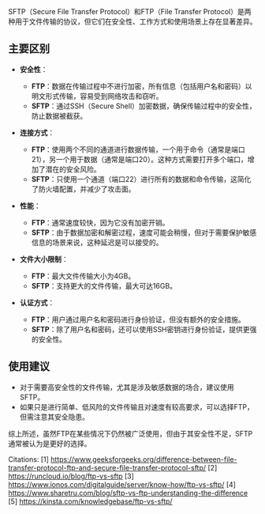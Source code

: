 SFTP（Secure File Transfer Protocol）和FTP（File Transfer Protocol）是两种用于文件传输的协议，但它们在安全性、工作方式和使用场景上存在显著差异。

## 主要区别

- **安全性**：
  - **FTP**：数据在传输过程中不进行加密，所有信息（包括用户名和密码）以明文形式传输，容易受到网络攻击和窃听。
  - **SFTP**：通过SSH（Secure Shell）加密数据，确保传输过程中的安全性，防止数据被截获。

- **连接方式**：
  - **FTP**：使用两个不同的通道进行数据传输，一个用于命令（通常是端口21），另一个用于数据（通常是端口20）。这种方式需要打开多个端口，增加了潜在的安全风险。
  - **SFTP**：只使用一个通道（端口22）进行所有的数据和命令传输，这简化了防火墙配置，并减少了攻击面。

- **性能**：
  - **FTP**：通常速度较快，因为它没有加密开销。
  - **SFTP**：由于数据加密和解密过程，速度可能会稍慢，但对于需要保护敏感信息的场景来说，这种延迟是可以接受的。

- **文件大小限制**：
  - **FTP**：最大文件传输大小为4GB。
  - **SFTP**：支持更大的文件传输，最大可达16GB。

- **认证方式**：
  - **FTP**：用户通过用户名和密码进行身份验证，但没有额外的安全措施。
  - **SFTP**：除了用户名和密码，还可以使用SSH密钥进行身份验证，提供更强的安全性。

## 使用建议

- 对于需要高安全性的文件传输，尤其是涉及敏感数据的场合，建议使用SFTP。
- 如果只是进行简单、低风险的文件传输且对速度有较高要求，可以选择FTP，但需注意其安全隐患。

综上所述，虽然FTP在某些情况下仍然被广泛使用，但由于其安全性不足，SFTP通常被认为是更好的选择。

Citations:
[1] https://www.geeksforgeeks.org/difference-between-file-transfer-protocol-ftp-and-secure-file-transfer-protocol-sftp/
[2] https://runcloud.io/blog/ftp-vs-sftp
[3] https://www.ionos.com/digitalguide/server/know-how/ftp-vs-sftp/
[4] https://www.sharetru.com/blog/sftp-vs-ftp-understanding-the-difference
[5] https://kinsta.com/knowledgebase/ftp-vs-sftp/